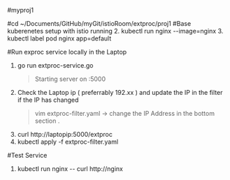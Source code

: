 #myproj1

#cd ~/Documents/GitHub/myGit/istioRoom/extproc/proj1
#Base kuberenetes setup with istio running
2. kubectl run nginx --image=nginx
3. kubectl label pod nginx app=default

#Run exproc service locally in the Laptop 

1. go run extproc-service.go 
    > Starting server on :5000
2. Check the Laptop ip  ( preferrably 192.xx ) and update the IP in the filter if the IP has changed
    > vim extproc-filter.yaml -> change the IP Address in the bottom section . 
3. curl http://laptopip:5000/extproc
4. kubectl apply -f extproc-filter.yaml



#Test Service 

1. kubectl run nginx -- curl http://nginx 



